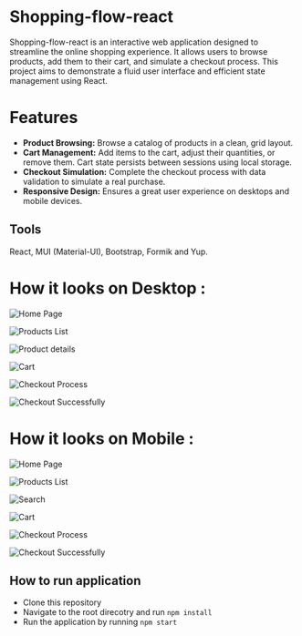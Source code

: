# Shopping-flow-react

Shopping-flow-react is an interactive web application designed to streamline the online shopping experience. It allows users to browse products, add them to their cart, and simulate a checkout process. This project aims to demonstrate a fluid user interface and efficient state management using React.

# Features

- **Product Browsing:** Browse a catalog of products in a clean, grid layout.
- **Cart Management:** Add items to the cart, adjust their quantities, or remove them. Cart state persists between sessions using local storage.
- **Checkout Simulation:** Complete the checkout process with data validation to simulate a real purchase.
- **Responsive Design:** Ensures a great user experience on desktops and mobile devices.

## Tools

React, MUI (Material-UI), Bootstrap, Formik and Yup.

# How it looks on Desktop :

![Home Page](https://raw.githubusercontent.com/sara-kamel/shopping-flow-react/d967f7884910719264a82ac24c45cd25226ee14d/src/assets/deskTop/Screenshot%202024-04-23%20091852.png "Home Page")

![Products List](https://raw.githubusercontent.com/sara-kamel/shopping-flow-react/d967f7884910719264a82ac24c45cd25226ee14d/src/assets/deskTop/Screenshot%202024-04-22%20224339.png "Products List")

![Product details](https://raw.githubusercontent.com/sara-kamel/shopping-flow-react/d967f7884910719264a82ac24c45cd25226ee14d/src/assets/deskTop/Screenshot%202024-04-22%20224506.png "Product details")

![Cart](https://raw.githubusercontent.com/sara-kamel/shopping-flow-react/d967f7884910719264a82ac24c45cd25226ee14d/src/assets/deskTop/Screenshot%202024-04-22%20224410.png "Cart")

![Checkout Process](https://raw.githubusercontent.com/sara-kamel/shopping-flow-react/d967f7884910719264a82ac24c45cd25226ee14d/src/assets/deskTop/Screenshot%202024-04-23%20093704.png "Checkout Process")

![Checkout Successfully](https://raw.githubusercontent.com/sara-kamel/shopping-flow-react/d967f7884910719264a82ac24c45cd25226ee14d/src/assets/deskTop/Screenshot%202024-04-22%20224806.png "Checkout Successfully")

# How it looks on Mobile :

![Home Page](https://raw.githubusercontent.com/sara-kamel/shopping-flow-react/d967f7884910719264a82ac24c45cd25226ee14d/src/assets/mobile/Screenshot%202024-04-24%20085226.png "Home page")

![Products List](https://raw.githubusercontent.com/sara-kamel/shopping-flow-react/d967f7884910719264a82ac24c45cd25226ee14d/src/assets/mobile/Screenshot%202024-04-22%20225751.png "Products List")

![Search](https://raw.githubusercontent.com/sara-kamel/shopping-flow-react/d967f7884910719264a82ac24c45cd25226ee14d/src/assets/mobile/Screenshot%202024-04-22%20225859.png "Search")

![Cart](https://raw.githubusercontent.com/sara-kamel/shopping-flow-react/d967f7884910719264a82ac24c45cd25226ee14d/src/assets/mobile/Screenshot%202024-04-22%20225822.png "Cart")

![Checkout Process](https://raw.githubusercontent.com/sara-kamel/shopping-flow-react/d967f7884910719264a82ac24c45cd25226ee14d/src/assets/mobile/Screenshot%202024-04-22%20225942.png "Checkout Process")

![Checkout Successfully](https://raw.githubusercontent.com/sara-kamel/shopping-flow-react/d967f7884910719264a82ac24c45cd25226ee14d/src/assets/mobile/Screenshot%202024-04-22%20230038.png "Checkout Successfully")

## How to run application

- Clone this repository
- Navigate to the root direcotry and run `npm install`
- Run the application by running `npm start`
